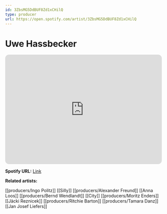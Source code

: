 ```yaml
---
id: 3ZbsMG5DdBUF8Zd1xCHilQ
type: producer
url: https://open.spotify.com/artist/3ZbsMG5DdBUF8Zd1xCHilQ
---
```

# Uwe Hassbecker

<iframe style="border-radius:12px" src="https://open.spotify.com/embed/artist/3ZbsMG5DdBUF8Zd1xCHilQ" width="100%" height="352" frameBorder="0" allowfullscreen="" allow="autoplay; clipboard-write; encrypted-media; fullscreen; picture-in-picture" loading="lazy"></iframe>

**Spotify URL:** [Link](https://open.spotify.com/artist/3ZbsMG5DdBUF8Zd1xCHilQ)

**Related artists:**

[[producers/Ingo Politz]]
[[Silly]]
[[producers/Alexander Freund]]
[[Anna Loos]]
[[producers/Bernd Wendlandt]]
[[City]]
[[producers/Moritz Enders]]
[[Jäcki Reznicek]]
[[producers/Ritchie Barton]]
[[producers/Tamara Danz]]
[[Jan Josef Liefers]]
